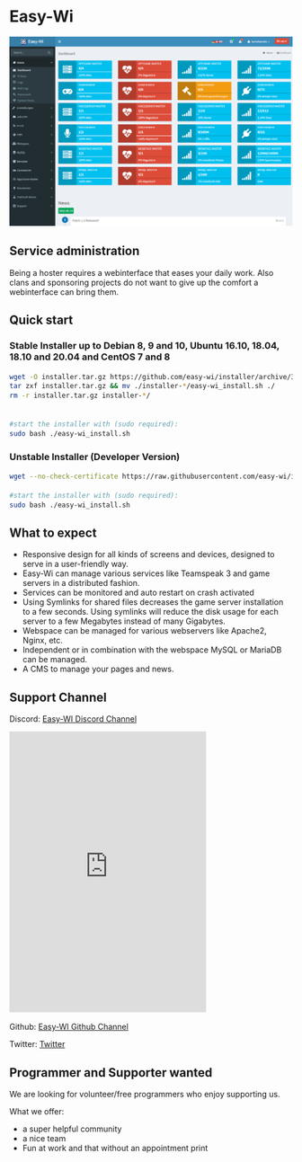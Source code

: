 # Easy-Wi

[![Dashboard](assets/img/gallery/dashboard.png)](assets/img/gallery/dashboard.png)

## Service administration

Being a hoster requires a webinterface that eases your daily work. Also clans and sponsoring projects do not want to give up the comfort a webinterface can bring them.

## Quick start


### Stable Installer up to Debian 8, 9 and 10, Ubuntu 16.10, 18.04, 18.10 and 20.04 and CentOS 7 and 8
```sh
wget -O installer.tar.gz https://github.com/easy-wi/installer/archive/3.2.tar.gz
tar zxf installer.tar.gz && mv ./installer-*/easy-wi_install.sh ./
rm -r installer.tar.gz installer-*/


#start the installer with (sudo required):
sudo bash ./easy-wi_install.sh
```

### Unstable Installer (Developer Version)
```sh
wget --no-check-certificate https://raw.githubusercontent.com/easy-wi/installer/master/easy-wi_install.sh

#start the installer with (sudo required):
sudo bash ./easy-wi_install.sh
```


## What to expect

* Responsive design for all kinds of screens and devices, designed to serve in a user-friendly way.
* Easy-Wi can manage various services like Teamspeak 3 and game servers in a distributed fashion.
* Services can be monitored and auto restart on crash activated
* Using Symlinks for shared files decreases the game server installation to a few seconds. Using symlinks will reduce the disk usage for each server to a few Megabytes instead of many Gigabytes.
* Webspace can be managed for various webservers like Apache2, Nginx, etc.
* Independent or in combination with the webspace MySQL or MariaDB can be managed.
* A CMS to manage your pages and news.

## Support Channel
Discord: [Easy-WI Discord Channel](https://discord.gg/quJvvfF)

<iframe src="https://discordapp.com/widget?id=588053249823735808&theme=dark" width="350" height="500" allowtransparency="true" frameborder="0" sandbox="allow-popups allow-popups-to-escape-sandbox allow-same-origin allow-scripts"></iframe>

Github: [Easy-WI Github Channel](https://github.com/easy-wi/developer/issues)

Twitter: [Twitter](https://twitter.com/EasyWi)

## Programmer and Supporter wanted
We are looking for volunteer/free programmers who enjoy supporting us.

What we offer:
* a super helpful community
* a nice team
* Fun at work and that without an appointment print
